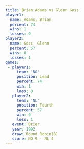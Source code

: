 ```yaml
---
title: Brian Adams vs Glenn Goss
player1:            
  name: Adams, Brian
  percent: 74       
  wins: 1           
  losses: 0         
player2:            
  name: Goss, Glenn 
  percent: 57       
  wins: 0           
  losses: 1         
games:
 - player1:        
     team: 'NO'    
     position: Lead
     percent: 74   
     win: 1        
     loss: 0       
   player2:          
     team: 'NL'      
     position: Fourth
     percent: 57     
     win: 0          
     loss: 1         
   event: Brier        
   year: 1992          
   draw: Round Robin(8)
   score: NO 9 - NL 4  
---
```

